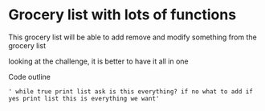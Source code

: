 # Grocery list with lots of functions

This grocery list will be able to add remove and modify something from the grocery list

looking at the challenge, it is better to have it all in one 

Code outline

`'
while true
print list
ask is this everything?
if no
what to add
if yes print list
this is everything we want'`